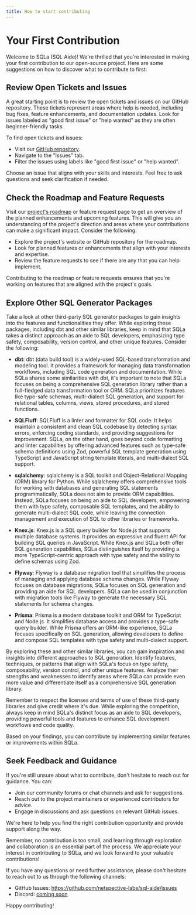 ```yaml
---
title: How to start contributing
---
```


# Your First Contribution

Welcome to SQLa (SQL Aide)! We're thrilled that you're interested in making your
first contribution to our open-source project. Here are some suggestions on how
to discover what to contribute to first:

## Review Open Tickets and Issues

A great starting point is to review the open tickets and issues on our GitHub
repository. These tickets represent areas where help is needed, including bug
fixes, feature enhancements, and documentation updates. Look for issues labeled
as "good first issue" or "help wanted" as they are often beginner-friendly
tasks.

To find open tickets and issues:

- Visit our
  [GitHub repository](https://github.com/netspective-labs/sql-aide/issues).
- Navigate to the "Issues" tab.
- Filter the issues using labels like "good first issue" or "help wanted".

Choose an issue that aligns with your skills and interests. Feel free to ask
questions and seek clarification if needed.

## Check the Roadmap and Feature Requests

Visit our [project's roadmap](../roadmap/) or feature request page to get an
overview of the planned enhancements and upcoming features. This will give you
an understanding of the project's direction and areas where your contributions
can make a significant impact. Consider the following:

- Explore the project's website or GitHub repository for the roadmap.
- Look for planned features or enhancements that align with your interests and
  expertise.
- Review the feature requests to see if there are any that you can help
  implement.

Contributing to the roadmap or feature requests ensures that you're working on
features that are aligned with the project's goals.

## Explore Other SQL Generator Packages

Take a look at other third-party SQL generator packages to gain insights into
the features and functionalities they offer. While exploring these packages,
including dbt and other similar libraries, keep in mind that SQLa takes a
distinct approach as an aide to SQL developers, emphasizing type safety,
composability, version control, and other unique features. Consider the
following:

- **dbt**: dbt (data build tool) is a widely-used SQL-based transformation and
  modeling tool. It provides a framework for managing data transformation
  workflows, including SQL code generation and documentation. While SQLa shares
  some similarities with dbt, it's important to note that SQLa focuses on being
  a comprehensive SQL generation library rather than a full-fledged data
  transformation tool or ORM. SQLa prioritizes features like type-safe schemas,
  multi-dialect SQL generation, and support for relational tables, columns,
  views, stored procedures, and stored functions.

- **SQLFluff**: SQLFluff is a linter and formatter for SQL code. It helps
  maintain a consistent and clean SQL codebase by detecting syntax errors,
  enforcing coding standards, and providing suggestions for improvement. SQLa,
  on the other hand, goes beyond code formatting and linter capabilities by
  offering advanced features such as type-safe schema definitions using Zod,
  powerful SQL template generation using TypeScript and JavaScript string
  template literals, and multi-dialect SQL support.

- **sqlalchemy**: sqlalchemy is a SQL toolkit and Object-Relational Mapping
  (ORM) library for Python. While sqlalchemy offers comprehensive tools for
  working with databases and generating SQL statements programmatically, SQLa
  does not aim to provide ORM capabilities. Instead, SQLa focuses on being an
  aide to SQL developers, empowering them with type safety, composable SQL
  templates, and the ability to generate multi-dialect SQL code, while leaving
  the connection management and execution of SQL to other libraries or
  frameworks.

- **Knex.js**: Knex.js is a SQL query builder for Node.js that supports multiple
  database systems. It provides an expressive and fluent API for building SQL
  queries in JavaScript. While Knex.js and SQLa both offer SQL generation
  capabilities, SQLa distinguishes itself by providing a more TypeScript-centric
  approach with type safety and the ability to define schemas using Zod.

- **Flyway**: Flyway is a database migration tool that simplifies the process of
  managing and applying database schema changes. While Flyway focuses on
  database migrations, SQLa focuses on SQL generation and providing an aide for
  SQL developers. SQLa can be used in conjunction with migration tools like
  Flyway to generate the necessary SQL statements for schema changes.

- **Prisma**: Prisma is a modern database toolkit and ORM for TypeScript and
  Node.js. It simplifies database access and provides a type-safe query builder.
  While Prisma offers an ORM-like experience, SQLa focuses specifically on SQL
  generation, allowing developers to define and compose SQL templates with type
  safety and multi-dialect support.

By exploring these and other similar libraries, you can gain inspiration and
insights into different approaches to SQL generation. Identify features,
techniques, or patterns that align with SQLa's focus on type safety,
composability, version control, and other unique features. Analyze their
strengths and weaknesses to identify areas where SQLa can provide even more
value and differentiate itself as a comprehensive SQL generation library.

Remember to respect the licenses and terms of use of these third-party libraries
and give credit where it's due. While exploring the competition, always keep in
mind SQLa's distinct focus as an aide to SQL developers, providing powerful
tools and features to enhance SQL development workflows and code quality.

Based on your findings, you can contribute by implementing similar features or
improvements within SQLa.

## Seek Feedback and Guidance

If you're still unsure about what to contribute, don't hesitate to reach out for
guidance. You can:

- Join our community forums or chat channels and ask for suggestions.
- Reach out to the project maintainers or experienced contributors for advice.
- Engage in discussions and ask questions on relevant GitHub issues.

We're here to help you find the right contribution opportunity and provide
support along the way.

Remember, no contribution is too small, and learning through exploration and
collaboration is an essential part of the process. We appreciate your interest
in contributing to SQLa, and we look forward to your valuable contributions!

If you have any questions or need further assistance, please don't hesitate to
reach out to us through the following channels:

- GitHub Issues: https://github.com/netspective-labs/sql-aide/issues
- Discord: [coming soon](link-to-chat)

Happy contributing!
